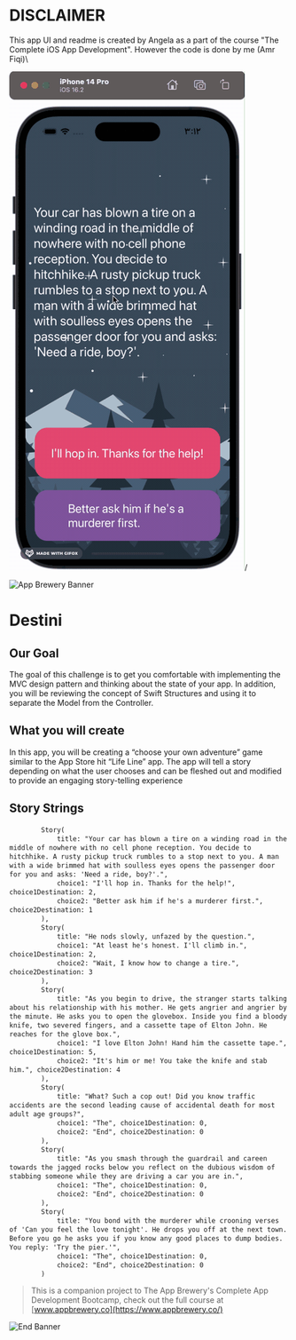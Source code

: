 # DISCLAIMER
This app UI and readme is created by Angela as a part of the course "The Complete iOS App Development".
However the code is done by me (Amr Fiqi)\

![](https://github.com/AmrFiqi/Short-Story/blob/master/Stories.gif)/

![App Brewery Banner](Documentation/AppBreweryBanner.png)

#  Destini

## Our Goal

The goal of this challenge is to get you comfortable with implementing the MVC design pattern and thinking about the state of your app. In addition, you will be reviewing the concept of Swift Structures and using it to separate the Model from the Controller. 

## What you will create

In this app, you will be creating a “choose your own adventure” game similar to the App Store hit “Life Line” app. The app will tell a story depending on what the user chooses and can be fleshed out and modified to provide an engaging story-telling experience


## Story Strings
```
        Story(
            title: "Your car has blown a tire on a winding road in the middle of nowhere with no cell phone reception. You decide to hitchhike. A rusty pickup truck rumbles to a stop next to you. A man with a wide brimmed hat with soulless eyes opens the passenger door for you and asks: 'Need a ride, boy?'.",
            choice1: "I'll hop in. Thanks for the help!", choice1Destination: 2,
            choice2: "Better ask him if he's a murderer first.", choice2Destination: 1
        ),
        Story(
            title: "He nods slowly, unfazed by the question.",
            choice1: "At least he's honest. I'll climb in.", choice1Destination: 2,
            choice2: "Wait, I know how to change a tire.", choice2Destination: 3
        ),
        Story(
            title: "As you begin to drive, the stranger starts talking about his relationship with his mother. He gets angrier and angrier by the minute. He asks you to open the glovebox. Inside you find a bloody knife, two severed fingers, and a cassette tape of Elton John. He reaches for the glove box.",
            choice1: "I love Elton John! Hand him the cassette tape.", choice1Destination: 5,
            choice2: "It's him or me! You take the knife and stab him.", choice2Destination: 4
        ),
        Story(
            title: "What? Such a cop out! Did you know traffic accidents are the second leading cause of accidental death for most adult age groups?",
            choice1: "The", choice1Destination: 0,
            choice2: "End", choice2Destination: 0
        ),
        Story(
            title: "As you smash through the guardrail and careen towards the jagged rocks below you reflect on the dubious wisdom of stabbing someone while they are driving a car you are in.",
            choice1: "The", choice1Destination: 0,
            choice2: "End", choice2Destination: 0
        ),
        Story(
            title: "You bond with the murderer while crooning verses of 'Can you feel the love tonight'. He drops you off at the next town. Before you go he asks you if you know any good places to dump bodies. You reply: 'Try the pier.'",
            choice1: "The", choice1Destination: 0,
            choice2: "End", choice2Destination: 0
        )      
```

>This is a companion project to The App Brewery's Complete App Development Bootcamp, check out the full course at [www.appbrewery.co](https://www.appbrewery.co/)

![End Banner](Documentation/readme-end-banner.png)
